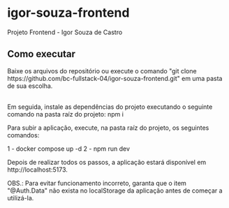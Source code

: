 # igor-souza-frontend
Projeto Frontend - Igor Souza de Castro

<h2>Como executar</h2>
Baixe os arquivos do repositório ou execute o comando "git clone https://github.com/bc-fullstack-04/igor-souza-frontend.git" em uma pasta de sua escolha. <br> <br>

Em seguida, instale as dependências do projeto executando o seguinte comando na pasta raíz do projeto: npm i <br>

Para subir a aplicação, execute, na pasta raíz do projeto, os seguintes comandos: <br>

1 - docker compose up -d
2 - npm run dev <br>

Depois de realizar todos os passos, a aplicação estará disponível em http://localhost:5173.

OBS.: Para evitar funcionamento incorreto, garanta que o item "@Auth.Data" não exista no localStorage da aplicação antes de começar a utilizá-la.

